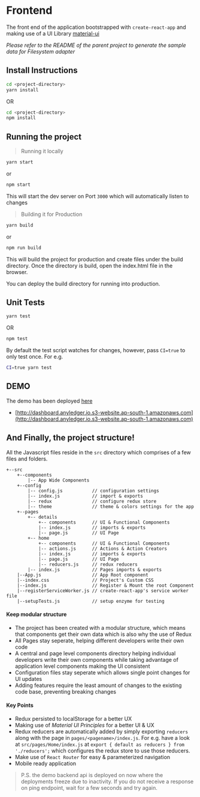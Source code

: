 # Frontend

The front end of the application bootstrapped with `create-react-app` and making use of a UI Library [material-ui](https://www.npmjs.com/package/@material-ui/core)

_Please refer to the README of the parent project to generate the sample data for Filesystem adapter_

## Install Instructions

```bash
cd <project-directory>
yarn install
```
OR
```bash
cd <project-directory>
npm install
```

## Running the project

> Running it locally
```bash
yarn start
```

or 

```bash
npm start
```

This will start the dev server on Port `3000` which will automatically listen to changes

> Building it for Production
```bash
yarn build
```

or 

```bash
npm run build
```

This will build the project for production and create files under the build directory. Once the directory is build, open the index.html file in the browser.

You can deploy the build directory for running into production.

## Unit Tests
```bash
yarn test
```
OR 

```bash
npm test
```

By default the test script watches for changes, however, pass `CI=true` to only test once.
For e.g.

```bash
CI=true yarn test
```

## DEMO

The demo has been deployed [here](http://dashboard.anyledger.io.s3-website.ap-south-1.amazonaws.com)

- [http://dashboard.anyledger.io.s3-website.ap-south-1.amazonaws.com](http://dashboard.anyledger.io.s3-website.ap-south-1.amazonaws.com)

## And Finally, the project structure!

All the Javascript files reside in the `src` directory which comprises of a few files and folders.

```
+--src
    +--components
        |-- App Wide Components
    +--config
        |-- config.js           // configuration settings
        |-- index.js            // import & exports
        |-- redux               // configure redux store
        |-- theme               // theme & colors settings for the app
    +--pages
        +-- details
            +-- components      // UI & Functional Components
            |-- index.js        // imports & exports
            |-- page.js         // UI Page
        +-- home
            +-- components      // UI & Functional Components
            |-- actions.js      // Actions & Action Creators
            |-- index.js        // imports & exports
            |-- page.js         // UI Page
            |-- reducers.js     // redux reducers
        |-- index.js            // Pages imports & exports
    |--App.js                   // App Root component
    |--index.css                // Project's Custom CSS
    |--index.js                 // Register & Mount the root Component
    |--registerServiceWorker.js // create-react-app's service worker file
    |--setupTests.js            // setup enzyme for testing
```

#### Keep modular structure

- The project has been created with a modular structure, which means that components get their own data which is also why the use of Redux
- All Pages stay seperate, helping different developers write their own code
- A central and page level components directory helping individual developers write their own components while taking advantage of application level components making the UI consistent
- Configuration files stay seperate which allows single point changes for UI updates
- Adding features require the least amount of changes to the existing code base, preventing breaking changes

#### Key Points
- Redux persisted to localStorage for a better UX
- Making use of *Material UI Principles* for a better UI & UX
- Redux reducers are automatically added by simply exporting `reducers` along with the page in `pages/<pagename>/index.js`. For e.g. have a look at `src/pages/Home/index.js` at `export { default as reducers } from './reducers';` which configures the redux store to use those reducers.
- Make use of `React Router` for easy & parameterized navigation
- Mobile ready application

> P.S. the demo backend api is deployed on now where the deployments freeze due to inactivity. If you do not receive a response on ping endpoint, wait for a few seconds and try again.
